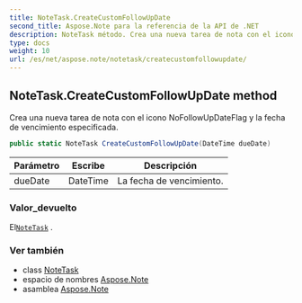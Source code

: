 ```yaml
---
title: NoteTask.CreateCustomFollowUpDate
second_title: Aspose.Note para la referencia de la API de .NET
description: NoteTask método. Crea una nueva tarea de nota con el icono NoFollowUpDateFlag y la fecha de vencimiento especificada.
type: docs
weight: 10
url: /es/net/aspose.note/notetask/createcustomfollowupdate/
---
```

## NoteTask.CreateCustomFollowUpDate method

Crea una nueva tarea de nota con el icono NoFollowUpDateFlag y la fecha de vencimiento especificada.

```csharp
public static NoteTask CreateCustomFollowUpDate(DateTime dueDate)
```

| Parámetro | Escribe | Descripción |
| --- | --- | --- |
| dueDate | DateTime | La fecha de vencimiento. |

### Valor_devuelto

El[`NoteTask`](../) .

### Ver también

* class [NoteTask](../)
* espacio de nombres [Aspose.Note](../../notetask/)
* asamblea [Aspose.Note](../../../)


